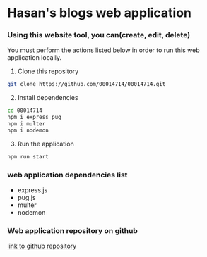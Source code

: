# Hasan's blogs web application

### Using this website tool, you can(create, edit, delete)

You must perform the actions listed below in order to run this web application locally.

1. Clone this repository

```bash
git clone https://github.com/00014714/00014714.git
```

2. Install dependencies

```bash
cd 00014714
npm i express pug
npm i multer
npm i nodemon
```

3. Run the application

```bash
npm run start
```

### web application dependencies list

- express.js
- pug.js
- multer
- nodemon

### Web application repository on github

[link to github repository](https://github.com/00014714/00014714)

